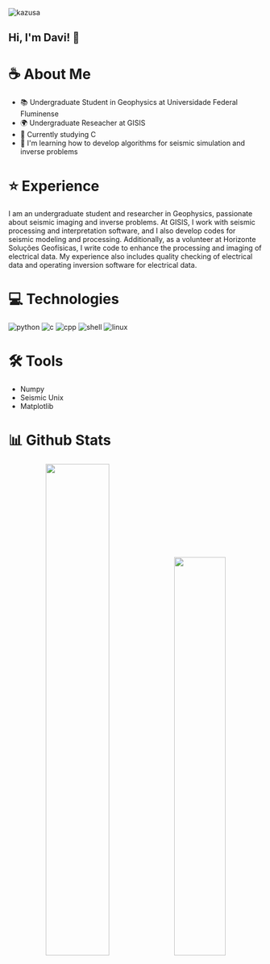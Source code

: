 ![kazusa](https://i.imgur.com/hsLIEer.png)

## Hi, I'm Davi! 👋

# ☕ About Me

* 📚 Undergraduate Student in Geophysics at Universidade Federal Fluminense
* 🌍 Undergraduate Reseacher at GISIS 
* 🐍 Currently studying C
* 🗻 I'm learning how to develop algorithms for seismic simulation and inverse problems

# ⭐ Experience

I am an undergraduate student and researcher in Geophysics, passionate about seismic imaging and inverse problems. At GISIS, I work with seismic processing and interpretation software, and I also develop codes for seismic modeling and processing. Additionally, as a volunteer at Horizonte Soluções Geofísicas, I write code to enhance the processing and imaging of electrical data. My experience also includes quality checking of electrical data and operating inversion software for electrical data.

# 💻 Technologies
![python](https://img.shields.io/badge/Python-3776AB?style=for-the-badge&logo=python&logoColor=white)
![c](https://img.shields.io/badge/C-00599C?style=for-the-badge&logo=c&logoColor=white)
![cpp](https://img.shields.io/badge/C%2B%2B-00599C?style=for-the-badge&logo=c%2B%2B&logoColor=white)
![shell](https://img.shields.io/badge/Shell_Script-121011?style=for-the-badge&logo=gnu-bash&logoColor=white)
![linux](https://img.shields.io/badge/Linux-FCC624?style=for-the-badge&logo=linux&logoColor=black)

# 🛠️ Tools
* Numpy
* Seismic Unix
* Matplotlib

# 📊 Github Stats
<p align="center">
    <img width="50%" src="https://github-readme-stats.vercel.app/api?username=davimgeo&show_icons=true&count_private=true&theme=react&hide_border=true&bg_color=0D1117"/>
    <img width="45%" src="https://github-readme-stats.vercel.app/api/top-langs/?username=davimgeo&show_icons=true&count_private=true&theme=react&hide_border=true&bg_color=0D1117&layout=compact"/>
</p>
